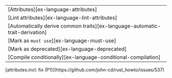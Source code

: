 ||
|--------|
| [Attributes][ex-language-attributes] |
| [Lint attributes][ex-language-lint-attributes] |
| [Automatically derive common traits][ex-language-automatic-trait-derivation] |
| [Mark as `must use`][ex-language-must-use] |
| [Mark as deprecated][ex-language-deprecated] |
| [Compile conditionally][ex-language-conditional-compilation] |

<div class="hidden">
[attributes.incl: fix (P1)](https://github.com/john-cd/rust_howto/issues/537)

</div>
